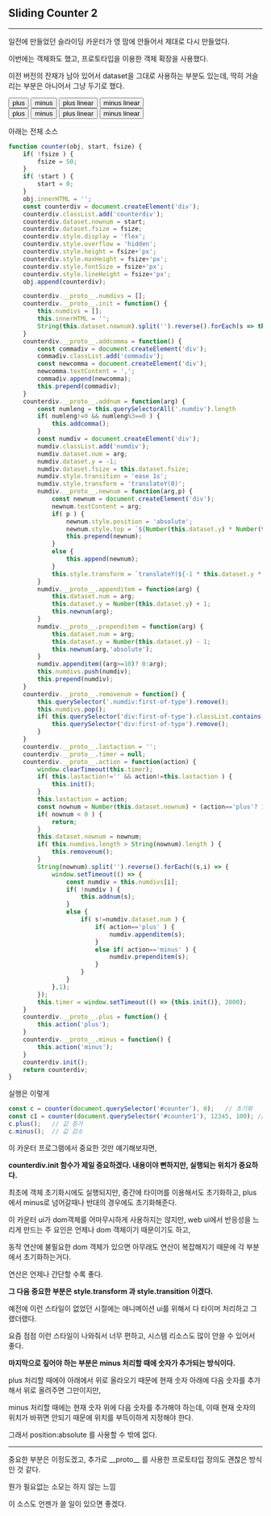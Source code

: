 ## Sliding Counter 2

---

일전에 만들었던 슬라이딩 카운터가 영 맘에 안들어서 제대로 다시 만들었다.

이번에는 객체화도 했고, 프로토타입을 이용한 객체 확장을 사용했다.

이전 버전의 잔재가 남아 있어서 dataset을 그대로 사용하는 부분도 있는데, 딱히 거슬리는 부분은 아니어서 그냥 두기로 했다.

<div id="counter"></div>
<input type="button" value="plus" onclick="window.clearInterval(window.aa); c.plus()">
<input type="button" value="minus" onclick="window.clearInterval(window.aa); c.minus()">
<input type="button" value="plus linear" onclick="window.clearInterval(window.aa); window.aa = window.setInterval(() => {c.plus()},500)">
<input type="button" value="minus linear" onclick="window.clearInterval(window.aa); window.aa = window.setInterval(() => {c.minus()},500)">

<div id="counter1"></div>
<input type="button" value="plus" onclick="window.clearInterval(window.bb); c1.plus()">
<input type="button" value="minus" onclick="window.clearInterval(window.bb); c1.minus()">
<input type="button" value="plus linear" onclick="window.clearInterval(window.bb); window.bb = window.setInterval(() => {c1.plus()},500)">
<input type="button" value="minus linear" onclick="window.clearInterval(window.bb); window.bb = window.setInterval(() => {c1.minus()},500)">

<script src="/articles/counter2.js"></script>
<script src="/articles/counter2_exec.js"></script>

아래는 전체 소스

```javascript
function counter(obj, start, fsize) {
    if( !fsize ) {
        fsize = 50;
    }
    if( !start ) {
        start = 0;
    }
    obj.innerHTML = '';
    const counterdiv = document.createElement('div');
    counterdiv.classList.add('counterdiv');
    counterdiv.dataset.nownum = start;
    counterdiv.dataset.fsize = fsize;
    counterdiv.style.display = 'flex';
    counterdiv.style.overflow = 'hidden';
    counterdiv.style.height = fsize+'px';
    counterdiv.style.maxHeight = fsize+'px';
    counterdiv.style.fontSize = fsize+'px';
    counterdiv.style.lineHeight = fsize+'px';
    obj.append(counterdiv);

    counterdiv.__proto__.numdivs = [];
    counterdiv.__proto__.init = function() {
        this.numdivs = [];
        this.innerHTML = '';
        String(this.dataset.nownum).split('').reverse().forEach(s => this.addnum(s));
    }
    counterdiv.__proto__.addcomma = function() {
        const commadiv = document.createElement('div');
        commadiv.classList.add('commadiv');
        const newcomma = document.createElement('div');
        newcomma.textContent = ',';
        commadiv.append(newcomma);
        this.prepend(commadiv);
    }
    counterdiv.__proto__.addnum = function(arg) {
        const numleng = this.querySelectorAll('.numdiv').length
        if( numleng!=0 && numleng%3==0 ) {
            this.addcomma();
        }
        const numdiv = document.createElement('div');
        numdiv.classList.add('numdiv');
        numdiv.dataset.num = arg;
        numdiv.dataset.y = -1;
        numdiv.dataset.fsize = this.dataset.fsize;
        numdiv.style.transition = 'ease 1s';
        numdiv.style.transform = 'translateY(0)';
        numdiv.__proto__.newnum = function(arg,p) {
            const newnum = document.createElement('div');
            newnum.textContent = arg;
            if( p ) {
                newnum.style.position = 'absolute';
                newnum.style.top = `${Number(this.dataset.y) * Number(this.dataset.fsize)}px`;
                this.prepend(newnum);
            }
            else {
                this.append(newnum);
            }
            this.style.transform = `translateY(${-1 * this.dataset.y * this.dataset.fsize}px)`;
        }
        numdiv.__proto__.appenditem = function(arg) {
            this.dataset.num = arg;
            this.dataset.y = Number(this.dataset.y) + 1;
            this.newnum(arg);
        }
        numdiv.__proto__.prependitem = function(arg) {
            this.dataset.num = arg;
            this.dataset.y = Number(this.dataset.y) - 1;
            this.newnum(arg,'absolute');
        }
        numdiv.appenditem((arg>=10)? 0:arg);
        this.numdivs.push(numdiv);
        this.prepend(numdiv);
    }
    counterdiv.__proto__.removenum = function() {
        this.querySelector('.numdiv:first-of-type').remove();
        this.numdivs.pop();
        if( this.querySelector('div:first-of-type').classList.contains('commadiv') ) {
            this.querySelector('div:first-of-type').remove();
        }
    }
    counterdiv.__proto__.lastaction = '';
    counterdiv.__proto__.timer = null;
    counterdiv.__proto__.action = function(action) {
        window.clearTimeout(this.timer);
        if( this.lastaction!='' && action!=this.lastaction ) {
            this.init();
        }
        this.lastaction = action;
        const nownum = Number(this.dataset.nownum) + (action=='plus'? 1:-1);
        if( nownum < 0 ) {
            return;
        }
        this.dataset.nownum = nownum;
        if( this.numdivs.length > String(nownum).length ) {
            this.removenum();
        }
        String(nownum).split('').reverse().forEach((s,i) => {
            window.setTimeout(() => {
                const numdiv = this.numdivs[i];
                if( !numdiv ) {
                    this.addnum(s);
                }
                else {
                    if( s!=numdiv.dataset.num ) {
                        if( action=='plus' ) {
                            numdiv.appenditem(s);
                        }
                        else if( action=='minus' ) {
                            numdiv.prependitem(s);
                        }
                    }
                }
            },1);
        });
        this.timer = window.setTimeout(() => {this.init()}, 2000);
    }
    counterdiv.__proto__.plus = function() {
        this.action('plus');
    }
    counterdiv.__proto__.minus = function() {
        this.action('minus');
    }
    counterdiv.init();
    return counterdiv;
}
```

실행은 이렇게

```javascript
const c = counter(document.querySelector('#counter'), 0);   // 초기화
const c1 = counter(document.querySelector('#counter1'), 12345, 100); // fsize를 100으로 초기화
c.plus();   // 값 증가
c.minus();  // 값 감소
```

이 카운터 프로그램에서 중요한 것만 얘기해보자면,

**counterdiv.init 함수가 제일 중요하겠다. 내용이야 뻔하지만, 실행되는 위치가 중요하다.**

최초에 객체 초기화시에도 실행되지만, 중간에 타이머를 이용해서도 초기화하고, plus에서 minus로 넘어갈때나 반대의 경우에도 초기화해준다.

이 카운터 ui가 dom객체를 어마무시하게 사용하지는 않지만, web ui에서 반응성을 느리게 만드는 주 요인은 언제나 dom 객체이기 때문이기도 하고,

동작 연산에 불필요한 dom 객체가 있으면 아무래도 연산이 복잡해지기 때문에 각 부분에서 초기화하는거다.

연산은 언제나 간단할 수록 좋다.

**그 다음 중요한 부분은 style.transform 과 style.transition 이겠다.**

예전에 이런 스타일이 없었던 시절에는 애니메이션 ui를 위해서 다 타이머 처리하고 그랬더랬다.

요즘 점점 이런 스타일이 나와줘서 너무 편하고, 시스템 리소스도 많이 안쓸 수 있어서 좋다.

**마지막으로 짚어야 하는 부분은 minus 처리할 때에 숫자가 추가되는 방식이다.**

plus 처리할 때에야 아래에서 위로 올라오기 때문에 현재 숫자 아래에 다음 숫자를 추가해서 위로 올려주면 그만이지만,

minus 처리할 때에는 현재 숫자 위에 다음 숫자를 추가해야 하는데, 이때 현재 숫자의 위치가 바뀌면 안되기 때문에 위치를 부득이하게 지정해야 한다.

그래서 position:absolute 를 사용할 수 밖에 없다.

---

중요한 부분은 이정도겠고, 추가로 \_\_proto__ 를 사용한 프로토타입 정의도 괜찮은 방식인 것 같다.

뭔가 필요없는 소모는 하지 않는 느낌

이 소스도 언젠가 쓸 일이 있으면 좋겠다.
